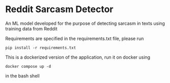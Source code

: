 # Reddit Sarcasm Detector

An ML model developed for the purpose of detecting sarcasm in texts using training data from Reddit

Requirements are specified in the requirements.txt file, please run

```
pip install -r requirements.txt
```

This is a dockerized version of the application, run it on docker using

```
docker compose up -d
```
in the bash shell
